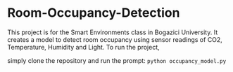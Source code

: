 # Room-Occupancy-Detection
This project is for the Smart Environments class in Bogazici University. It creates a model to detect room occupancy using sensor readings of CO2, Temperature, Humidity and Light. 
To run the project, 

simply clone the repository and run the prompt:
`python occupancy_model.py`
